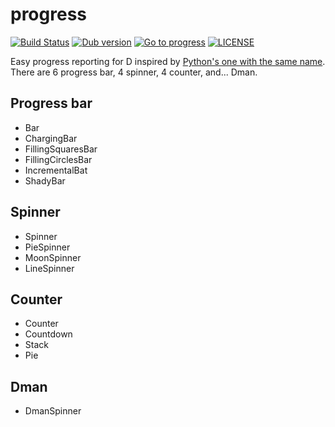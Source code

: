 # progress
[![Build Status](https://travis-ci.org/kotet/progress.svg?branch=master)](https://travis-ci.org/kotet/progress) 
[![Dub version](https://img.shields.io/dub/v/progress.svg)](https://code.dlang.org/packages/progress) 
[![Go to progress](https://img.shields.io/dub/dt/progress.svg)](https://code.dlang.org/packages/progress) 
[![LICENSE](https://img.shields.io/dub/l/progress.svg)](http://code.dlang.org/packages/progress)

Easy progress reporting for D inspired by [Python's one with the same name](https://pypi.python.org/pypi/progress).  
There are 6 progress bar, 4 spinner, 4 counter, and... Dman.

## Progress bar 
 - Bar
 - ChargingBar
 - FillingSquaresBar
 - FillingCirclesBar
 - IncrementalBat
 - ShadyBar

## Spinner
 - Spinner
 - PieSpinner
 - MoonSpinner
 - LineSpinner

## Counter
 - Counter
 - Countdown
 - Stack
 - Pie

## Dman
 - DmanSpinner
